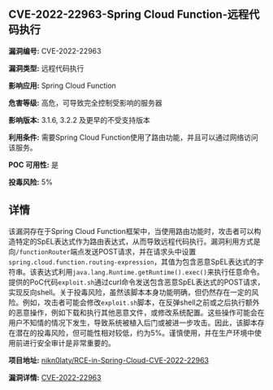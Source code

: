 ## CVE-2022-22963-Spring Cloud Function-远程代码执行

**漏洞编号:** CVE-2022-22963

**漏洞类型:** 远程代码执行

**影响应用:** Spring Cloud Function

**危害等级:** 高危，可导致完全控制受影响的服务器

**影响版本:** 3.1.6, 3.2.2 及更早的不受支持版本

**利用条件:** 需要Spring Cloud Function使用了路由功能，并且可以通过网络访问该服务。

**POC 可用性:** 是

**投毒风险:** 5%

## 详情

该漏洞存在于Spring Cloud Function框架中，当使用路由功能时，攻击者可以构造特定的SpEL表达式作为路由表达式，从而导致远程代码执行。漏洞利用方式是向`/functionRouter`端点发送POST请求，并在请求头中设置`spring.cloud.function.routing-expression`，其值为包含恶意SpEL表达式的字符串。该表达式利用`java.lang.Runtime.getRuntime().exec()`来执行任意命令。提供的PoC代码`exploit.sh`通过curl命令发送包含恶意SpEL表达式的POST请求，实现反向shell。关于投毒风险，虽然该脚本本身功能明确，但仍然存在一定的风险。例如，攻击者可能会修改`exploit.sh`脚本，在反弹shell之前或之后执行额外的恶意操作，例如下载和执行其他恶意文件，或修改系统配置。这些操作可能会在用户不知情的情况下发生，导致系统被植入后门或被进一步攻击。因此，该脚本存在潜在的投毒风险，但可能性相对较低，约为5%。谨慎使用，并在生产环境中使用前进行安全审计是非常重要的。

**项目地址:** [nikn0laty/RCE-in-Spring-Cloud-CVE-2022-22963](https://github.com/nikn0laty/RCE-in-Spring-Cloud-CVE-2022-22963)

**漏洞详情:** [CVE-2022-22963](https://nvd.nist.gov/vuln/detail/CVE-2022-22963)